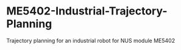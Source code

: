 # ME5402-Industrial-Trajectory-Planning
Trajectory planning for an industrial robot for NUS module ME5402
